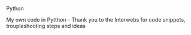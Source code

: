 Python

My own code in Pytthon - Thank you to the Interwebs for code snippets, troupleshooting steps and ideas